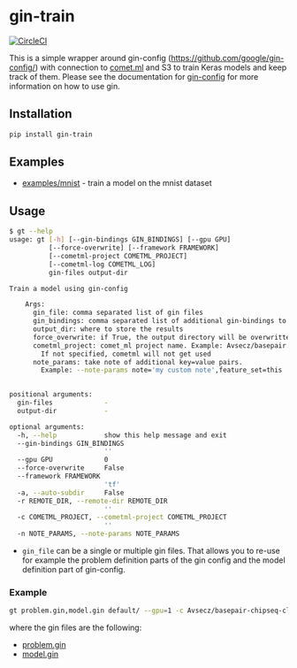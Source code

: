 # gin-train

[![CircleCI](https://circleci.com/gh/Avsecz/gin-train.svg?style=svg&circle-token=b2623a0886aaf8f679e8c2846d162d6bcd5c0c99)](https://circleci.com/gh/Avsecz/gin-train)

This is a simple wrapper around gin-config (https://github.com/google/gin-config/) with connection to [comet.ml](https://comet.ml) and S3 to train Keras models and keep track of them. Please see the documentation for [gin-config](https://github.com/google/gin-config) for more information on how to use gin.


## Installation

```bash
pip install gin-train
```

## Examples

- [examples/mnist](examples/mnist) - train a model on the mnist dataset

## Usage

```bash
$ gt --help
usage: gt [-h] [--gin-bindings GIN_BINDINGS] [--gpu GPU]
          [--force-overwrite] [--framework FRAMEWORK]
          [--cometml-project COMETML_PROJECT]
          [--cometml-log COMETML_LOG]
          gin-files output-dir

Train a model using gin-config

    Args:
      gin_file: comma separated list of gin files
      gin_bindings: comma separated list of additional gin-bindings to use
      output_dir: where to store the results
      force_overwrite: if True, the output directory will be overwritten
      cometml_project: comet_ml project name. Example: Avsecz/basepair.
        If not specified, cometml will not get used
      note_params: take note of additional key=value pairs.
        Example: --note-params note='my custom note',feature_set=this
    

positional arguments:
  gin-files             -
  output-dir            -

optional arguments:
  -h, --help            show this help message and exit
  --gin-bindings GIN_BINDINGS
                        ''
  --gpu GPU             0
  --force-overwrite     False
  --framework FRAMEWORK
                        'tf'
  -a, --auto-subdir     False
  -r REMOTE_DIR, --remote-dir REMOTE_DIR
                        ''
  -c COMETML_PROJECT, --cometml-project COMETML_PROJECT
                        ''
  -n NOTE_PARAMS, --note-params NOTE_PARAMS
```

- `gin_file` can be a single or multiple gin files. That allows you to re-use for example the problem definition parts of the
gin config and the model definition part of gin-config.


### Example


```bash
gt problem.gin,model.gin default/ --gpu=1 -c Avsecz/basepair-chipseq-cls -f
```

where the gin files are the following:

- [problem.gin](examples/mnist/problem.gin)
- [model.gin](examples/mnist/model.gin)
